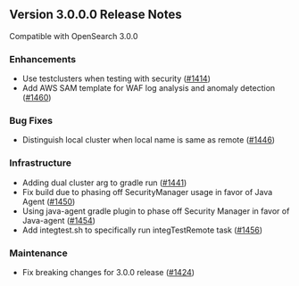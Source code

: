 ## Version 3.0.0.0 Release Notes

Compatible with OpenSearch 3.0.0

### Enhancements
- Use testclusters when testing with security ([#1414](https://github.com/opensearch-project/anomaly-detection/pull/1414))
- Add AWS SAM template for WAF log analysis and anomaly detection ([#1460](https://github.com/opensearch-project/anomaly-detection/pull/1460))

### Bug Fixes
- Distinguish local cluster when local name is same as remote ([#1446](https://github.com/opensearch-project/anomaly-detection/pull/1446))

### Infrastructure
- Adding dual cluster arg to gradle run ([#1441](https://github.com/opensearch-project/anomaly-detection/pull/1441))
- Fix build due to phasing off SecurityManager usage in favor of Java Agent ([#1450](https://github.com/opensearch-project/anomaly-detection/pull/1450))
- Using java-agent gradle plugin to phase off Security Manager in favor of Java-agent ([#1454](https://github.com/opensearch-project/anomaly-detection/pull/1454))
- Add integtest.sh to specifically run integTestRemote task ([#1456](https://github.com/opensearch-project/anomaly-detection/pull/1456))

### Maintenance
- Fix breaking changes for 3.0.0 release ([#1424](https://github.com/opensearch-project/anomaly-detection/pull/1424))

